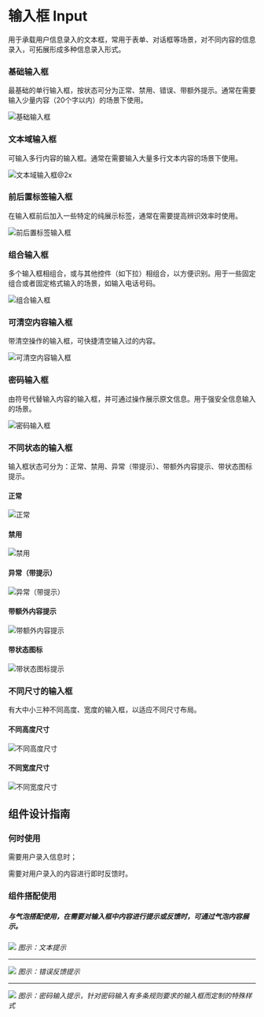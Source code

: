 # 输入框 Input

用于承载用户信息录入的文本框，常用于表单、对话框等场景，对不同内容的信息录入，可拓展形成多种信息录入形式。




### 基础输入框

最基础的单行输入框，按状态可分为正常、禁用、错误、带额外提示。通常在需要输入少量内容（20个字以内）的场景下使用。

![基础输入框](https://tdesign.gtimg.com/site/design/images/基础输入框-1850861.jpg)



### 文本域输入框

可输入多行内容的输入框。通常在需要输入大量多行文本内容的场景下使用。

![文本域输入框@2x](https://tdesign.gtimg.com/site/design/images/文本域输入框@2x-1850868.jpg)



### 前后置标签输入框

在输入框前后加入一些特定的纯展示标签，通常在需要提高辨识效率时使用。


![前后置标签输入框](https://tdesign.gtimg.com/site/design/images/前后置标签输入框-1850875.jpg)



### 组合输入框

多个输入框相组合，或与其他控件（如下拉）相组合，以方便识别。用于一些固定组合或者固定格式输入的场景，如输入电话号码。


![组合输入框](https://tdesign.gtimg.com/site/design/images/组合输入框-1850883.jpg)



### 可清空内容输入框

带清空操作的输入框，可快捷清空输入过的内容。

![可清空内容输入框](https://tdesign.gtimg.com/site/design/images/可清空内容输入框-1850892.jpg)



### 密码输入框

由符号代替输入内容的输入框，并可通过操作展示原文信息。用于强安全信息输入的场景。

![密码输入框](https://tdesign.gtimg.com/site/design/images/密码输入框-1850899.jpg)

### 不同状态的输入框

输入框状态可分为：正常、禁用、异常（带提示）、带额外内容提示、带状态图标提示。

#### 正常

![正常](https://tdesign.gtimg.com/site/design/images/正常-1850934.jpg)

#### 禁用

![禁用](https://tdesign.gtimg.com/site/design/images/禁用-1850939.jpg)

#### 异常（带提示）

![异常（带提示）](https://tdesign.gtimg.com/site/design/images/异常（带提示）-1850945.jpg)

#### 带额外内容提示

![带额外内容提示](https://tdesign.gtimg.com/site/design/images/带额外内容提示-1850955.jpg)

#### 带状态图标

![带状态图标提示](https://tdesign.gtimg.com/site/design/images/带状态图标提示-1850962.jpg)

### 不同尺寸的输入框
有大中小三种不同高度、宽度的输入框，以适应不同尺寸布局。

#### 不同高度尺寸

![不同高度尺寸](https://tdesign.gtimg.com/site/design/images/不同高度尺寸-1850909.jpg)


#### 不同宽度尺寸
![不同宽度尺寸](https://tdesign.gtimg.com/site/design/images/不同宽度尺寸-1850915.jpg)



## 组件设计指南

### 何时使用

需要用户录入信息时；

需要对用户录入的内容进行即时反馈时。



### 组件搭配使用


##### 与气泡搭配使用，在需要对输入框中内容进行提示或反馈时，可通过气泡内容展示。

<img src="https://oteam-tdesign-1258344706.cos.ap-guangzhou.myqcloud.com/site/design/input-1.png"/>
<em>图示：文本提示</em>

<hr />

<img src="https://oteam-tdesign-1258344706.cos.ap-guangzhou.myqcloud.com/site/design/input-2.png"/>
<em>图示：错误反馈提示</em>

<hr />

<img src="https://oteam-tdesign-1258344706.cos.ap-guangzhou.myqcloud.com/site/design/input-3.png"/>
<em>图示：密码输入提示，针对密码输入有多条规则要求的输入框而定制的特殊样式</em>






